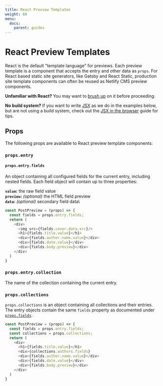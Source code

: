 ```yaml
---
title: React Preview Templates
weight: 60
menu:
  docs:
    parent: guides
---
```


# React Preview Templates

React is the default "template language" for previews. Each preview template is a component that
accepts the entry and other data as `props`. For React based static site generators, like Gatsby and
React Static, production site template components can often be reused as Netlify CMS preview
components.

**Unfamiliar with React?** You may want to [brush
up](https://reactjs.org/docs/hello-world.html) on it before proceeding.

**No build system?** If you want to write [JSX](#) as we do in the examples below, but are not using a
build system, check out the [JSX in the browser](#) guide for tips.


## Props

The following props are available to React preview template components:

### `props.entry`

#### `props.entry.fields`

An object containing all configured fields for the current entry, including nested
fields. Each field object will contain up to three properties:

**`value`:** the raw field value\
**`preview`:** _(optional)_ the HTML field preview\
**`data`:** _(optional)_ secondary field data\

```js
const PostPreview = (props) => {
  const fields = props.entry.fields;
  return (
    <div>
      <img src={fields.cover.data.src}/>
      <h1>{fields.title.value}</h1>
      <div>{fields.author.name.value}</div>
      <div>{fields.date.value}</div>
      <div>{fields.body.preview}</div>
    </div>
  )
}
```

### `props.entry.collection`

The name of the collection containing the current entry.

### `props.collections`

`props.collections` is an object containing all collections and their entries. The entry objects
contain the same `fields` property as documented under [`props.fields`](#).

```js
const PostPreview = (props) => {
  const fields = props.entry.fields;
  const collections = props.collections;
  return (
    <div>
      <h1>{fields.title.value}</h1>
      <div>{collections.authors.fields}
      <div>{fields.author.name.value}</div>
      <div>{fields.date.value}</div>
      <div>{fields.body.preview}</div>
    </div>
  )
}
```
